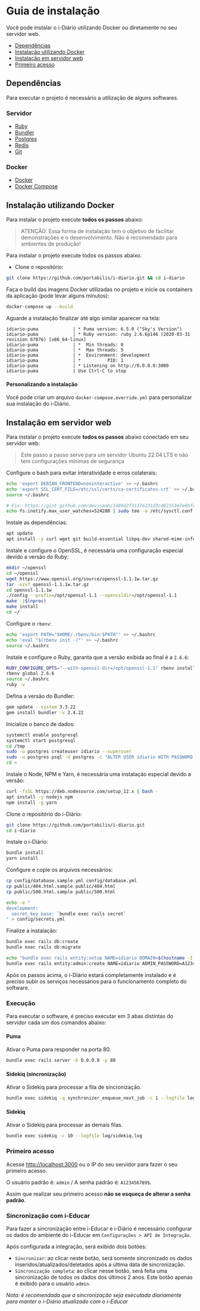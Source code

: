 # Guia de instalação

Você pode instalar o i-Diário utilizando Docker ou diretamente no seu servidor web.

- [Dependências](#dependências)
- [Instalação utilizando Docker](#instalação-utilizando-docker)
- [Instalação em servidor web](#instalação-em-servidor-web)
- [Primeiro acesso](#primeiro-acesso)

## Dependências

Para executar o projeto é necessário a utilização de alguns softwares.

### Servidor

- [Ruby](https://www.ruby-lang.org/)
- [Bundler](https://bundler.io/)
- [Postgres](https://www.postgresql.org/)
- [Redis](https://redis.io/)
- [Git](https://git-scm.com/downloads)

### Docker

- [Docker](https://docs.docker.com/install/)
- [Docker Compose](https://docs.docker.com/compose/install/)

## Instalação utilizando Docker

Para instalar o projeto execute **todos os passos** abaixo:

> ATENÇÃO: Essa forma de instalação tem o objetivo de facilitar demonstrações e o desenvolvimento. Não é recomendado
> para ambientes de produção!

Para instalar o projeto execute todos os passos abaixo.

* Clone o repositório:

```bash
git clone https://github.com/portabilis/i-diario.git && cd i-diario
```

Faça o build das imagens Docker utilizadas no projeto e inicie os containers da aplicação (pode levar alguns minutos):

```bash
docker-compose up --build
```

Aguarde a instalação finalizar até algo similar aparecer na tela:

```log
idiario-puma             | * Puma version: 6.5.0 ("Sky's Version")
idiario-puma             | * Ruby version: ruby 2.6.6p146 (2020-03-31 revision 67876) [x86_64-linux]
idiario-puma             | *  Min threads: 0
idiario-puma             | *  Max threads: 5
idiario-puma             | *  Environment: development
idiario-puma             | *          PID: 1
idiario-puma             | * Listening on http://0.0.0.0:3000
idiario-puma             | Use Ctrl-C to stop
```

#### Personalizando a instalação

Você pode criar um arquivo `docker-compose.override.yml` para personalizar sua instalação do i-Diário.

## Instalação em servidor web

Para instalar o projeto execute **todos os passos** abaixo conectado em seu servidor web:

> Este passo a passo serve para um servidor Ubuntu 22.04 LTS e não tem configurações mínimas de segurança

Configure o bash para evitar interatividade e erros colaterais:

```bash
echo 'export DEBIAN_FRONTEND=noninteractive' >> ~/.bashrc
echo 'export SSL_CERT_FILE=/etc/ssl/certs/ca-certificates.crt' >> ~/.bashrc
source ~/.bashrc

# Fix: https://gist.github.com/devisaah/1489d2f3137e231d3cd82153e7e6bfe0
echo fs.inotify.max_user_watches=524288 | sudo tee -a /etc/sysctl.conf && sudo sysctl -p
```

Instale as dependências:

```bash
apt update
apt install -y curl wget git build-essential libpq-dev shared-mime-info rbenv postgresql postgresql-contrib redis
```

Instale e configure o OpenSSL, é necessária uma configuração especial devido a versão do Ruby:

```bash
mkdir ~/openssl
cd ~/openssl
wget https://www.openssl.org/source/openssl-1.1.1w.tar.gz
tar -xzvf openssl-1.1.1w.tar.gz
cd openssl-1.1.1w
./config --prefix=/opt/openssl-1.1 --openssldir=/opt/openssl-1.1
make -j$(nproc)
make install
cd ~/
```

Configure o `rbenv`:

```bash
echo 'export PATH="$HOME/.rbenv/bin:$PATH"' >> ~/.bashrc
echo 'eval "$(rbenv init -)"' >> ~/.bashrc
source ~/.bashrc
```

Instale e configure o Ruby, garanta que a versão exibida ao final é a `2.6.6`:

```bash
RUBY_CONFIGURE_OPTS="--with-openssl-dir=/opt/openssl-1.1" rbenv install 2.6.6
rbenv global 2.6.6
source ~/.bashrc
ruby -v
```

Defina a versão do Bundler:

```bash
gem update --system 3.3.22
gem install bundler -v 2.4.22
```

Inicialize o banco de dados:

```bash
systemctl enable postgresql
systemctl start postgresql
cd /tmp
sudo -u postgres createuser idiario --superuser
sudo -u postgres psql -U postgres -c "ALTER USER idiario WITH PASSWORD 'idiario';"
cd ~
```

Instale o Node, NPM e Yarn, é necessária uma instalação especial devido a versão:

```bash
curl -fsSL https://deb.nodesource.com/setup_12.x | bash -
apt install -y nodejs npm
npm install -g yarn
```

Clone o repositório do i-Diário:

```bash
git clone https://github.com/portabilis/i-diario.git
cd i-diario
```

Instale o i-Diário:

```bash
bundle install
yarn install
```

Configure e copie os arquivos necessários:

```bash
cp config/database.sample.yml config/database.yml
cp public/404.html.sample public/404.html
cp public/500.html.sample public/500.html

echo -e "
development:
  secret_key_base: `bundle exec rails secret`
" > config/secrets.yml
```

Finalize a instalação:

```bash
bundle exec rails db:create
bundle exec rails db:migrate

echo "bundle exec rails entity:setup NAME=idiario DOMAIN=$(hostname -I | awk '{print $1}') DATABASE=idiario" | bash
bundle exec rails entity:admin:create NAME=idiario ADMIN_PASSWORD=A123456789$
```

Após os passos acima, o i-Diário estará completamente instalado e é preciso subir os serviços necessários para o
funcionamento completo do software.

### Execução

Para executar o software, é preciso executar em 3 abas distintas do servidor cada um dos comandos abaixo:

#### Puma

Ativar o Puma para responder na porta 80.

```bash
bundle exec rails server -b 0.0.0.0 -p 80
```

#### Sidekiq (sincronização)

Ativar o Sidekiq para processar a fila de sincronização.

```bash
bundle exec sidekiq -q synchronizer_enqueue_next_job -c 1 --logfile log/sidekiq.log
```

#### Sidekiq

Ativar o Sidekiq para processar as demais filas.

```bash
bundle exec sidekiq -c 10 --logfile log/sidekiq.log
```



### Primeiro acesso

Acesse [http://localhost:3000](http://localhost:3000) ou o IP do seu servidor para fazer o seu primeiro acesso.

O usuário padrão é: `admin` / A senha padrão é: `A123456789$`.

Assim que realizar seu primeiro acesso **não se esqueça de alterar a senha padrão**.

### Sincronização com i-Educar

Para fazer a sincronização entre i-Educar e i-Diário é necessário configurar os dados do ambiente do i-Educar em
`Configurações > API de Integração`.

Após configurada a integração, será exibido dois botões:
- `Sincronizar`: ao clicar neste botão, será somente sincronizado os dados inseridos/atualizados/deletados após a
  última data de sincronização.
- `Sincronização completa`: ao clicar nesse botão, será feita uma sincronização de todos os dados dos últimos 2 anos.
  Este botão apenas é exibido para o usuário `admin`.

_Nota: é recomendada que a sincronização seja executada diariamente para manter o i-Diário atualizado com o i-Educar_
